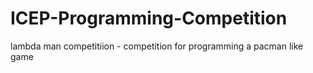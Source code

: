 ICEP-Programming-Competition
============================

lambda man competitiion - competition for programming a pacman like game
